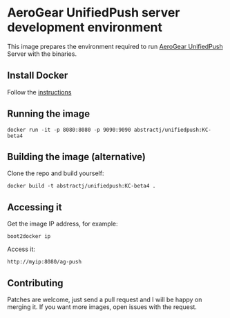 # AeroGear UnifiedPush server development environment

This image prepares the environment required to run [AeroGear UnifiedPush](https://github.com/aerogear/aerogear-unifiedpush-server/) Server with the binaries.

## Install Docker

Follow the [instructions](http://docs.docker.com/installation/)

## Running the image

`docker run -it -p 8080:8080 -p 9090:9090 abstractj/unifiedpush:KC-beta4`

## Building the image (alternative)

Clone the repo and build yourself:

`docker build -t abstractj/unifiedpush:KC-beta4 .`

## Accessing it

Get the image IP address, for example:

`boot2docker ip`

Access it:

`http://myip:8080/ag-push`

## Contributing

Patches are welcome, just send a pull request and I will be happy on merging it. If you want more images, open issues
with the request.
